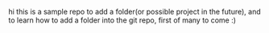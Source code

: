 hi this is a sample repo to add a folder(or possible project in the future), and to learn how to add a folder into the git repo, first of many to come :)
